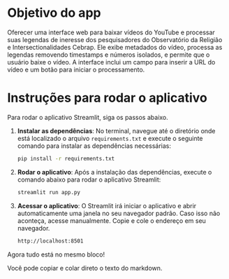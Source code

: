 # Objetivo do app

Oferecer uma interface web para baixar vídeos do YouTube e processar suas legendas de ineresse dos pesquisadores do Observatório da Religião e Intersectionalidades Cebrap. Ele exibe metadados do vídeo, processa as legendas removendo timestamps e números isolados, e permite que o usuário baixe o vídeo. A interface inclui um campo para inserir a URL do vídeo e um botão para iniciar o processamento.


# Instruções para rodar o aplicativo

Para rodar o aplicativo Streamlit, siga os passos abaixo.

1. **Instalar as dependências**: No terminal, navegue até o diretório onde está localizado o arquivo `requirements.txt` e execute o seguinte comando para instalar as dependências necessárias:

   ```bash
   pip install -r requirements.txt


2. **Rodar o aplicativo**: Após a instalação das dependências, execute o comando abaixo para rodar o aplicativo Streamlit:

    ```bash
    streamlit run app.py
    
 
 3. **Acessar o aplicativo**: O Streamlit irá iniciar o aplicativo e abrir automaticamente uma janela no seu navegador padrão. Caso isso não aconteça, acesse manualmente. Copie e cole o endereço em seu navegador.

    ```bash
    http://localhost:8501
    

Agora tudo está no mesmo bloco! 

Você pode copiar e colar direto o texto do markdown.
